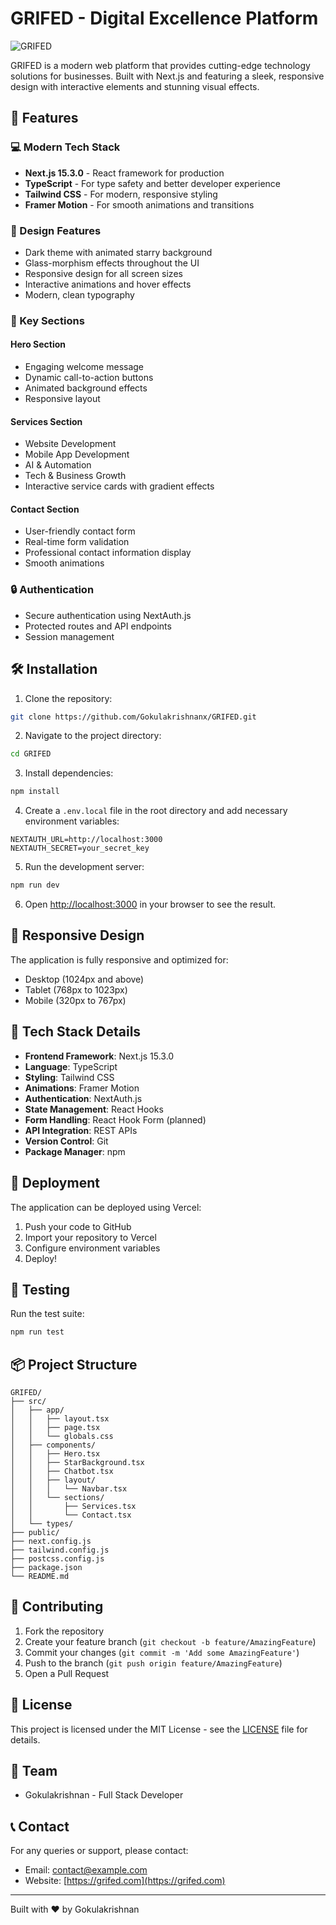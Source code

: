 # GRIFED - Digital Excellence Platform

![GRIFED](public/grifed-banner.png)

GRIFED is a modern web platform that provides cutting-edge technology solutions for businesses. Built with Next.js and featuring a sleek, responsive design with interactive elements and stunning visual effects.

## 🌟 Features

### 💻 Modern Tech Stack

- **Next.js 15.3.0** - React framework for production
- **TypeScript** - For type safety and better developer experience
- **Tailwind CSS** - For modern, responsive styling
- **Framer Motion** - For smooth animations and transitions

### 🎨 Design Features

- Dark theme with animated starry background
- Glass-morphism effects throughout the UI
- Responsive design for all screen sizes
- Interactive animations and hover effects
- Modern, clean typography

### 🚀 Key Sections

#### Hero Section

- Engaging welcome message
- Dynamic call-to-action buttons
- Animated background effects
- Responsive layout

#### Services Section

- Website Development
- Mobile App Development
- AI & Automation
- Tech & Business Growth
- Interactive service cards with gradient effects

#### Contact Section

- User-friendly contact form
- Real-time form validation
- Professional contact information display
- Smooth animations

### 🔒 Authentication

- Secure authentication using NextAuth.js
- Protected routes and API endpoints
- Session management

## 🛠 Installation

1. Clone the repository:

```bash
git clone https://github.com/Gokulakrishnanx/GRIFED.git
```

2. Navigate to the project directory:

```bash
cd GRIFED
```

3. Install dependencies:

```bash
npm install
```

4. Create a `.env.local` file in the root directory and add necessary environment variables:

```env
NEXTAUTH_URL=http://localhost:3000
NEXTAUTH_SECRET=your_secret_key
```

5. Run the development server:

```bash
npm run dev
```

6. Open [http://localhost:3000](http://localhost:3000) in your browser to see the result.

## 📱 Responsive Design

The application is fully responsive and optimized for:

- Desktop (1024px and above)
- Tablet (768px to 1023px)
- Mobile (320px to 767px)

## 🔧 Tech Stack Details

- **Frontend Framework**: Next.js 15.3.0
- **Language**: TypeScript
- **Styling**: Tailwind CSS
- **Animations**: Framer Motion
- **Authentication**: NextAuth.js
- **State Management**: React Hooks
- **Form Handling**: React Hook Form (planned)
- **API Integration**: REST APIs
- **Version Control**: Git
- **Package Manager**: npm

## 🚀 Deployment

The application can be deployed using Vercel:

1. Push your code to GitHub
2. Import your repository to Vercel
3. Configure environment variables
4. Deploy!

## 🧪 Testing

Run the test suite:

```bash
npm run test
```

## 📦 Project Structure

```
GRIFED/
├── src/
│   ├── app/
│   │   ├── layout.tsx
│   │   ├── page.tsx
│   │   └── globals.css
│   ├── components/
│   │   ├── Hero.tsx
│   │   ├── StarBackground.tsx
│   │   ├── Chatbot.tsx
│   │   ├── layout/
│   │   │   └── Navbar.tsx
│   │   └── sections/
│   │       ├── Services.tsx
│   │       └── Contact.tsx
│   └── types/
├── public/
├── next.config.js
├── tailwind.config.js
├── postcss.config.js
├── package.json
└── README.md
```

## 🤝 Contributing

1. Fork the repository
2. Create your feature branch (`git checkout -b feature/AmazingFeature`)
3. Commit your changes (`git commit -m 'Add some AmazingFeature'`)
4. Push to the branch (`git push origin feature/AmazingFeature`)
5. Open a Pull Request

## 📄 License

This project is licensed under the MIT License - see the [LICENSE](LICENSE) file for details.

## 👥 Team

- Gokulakrishnan - Full Stack Developer

## 📞 Contact

For any queries or support, please contact:

- Email: contact@example.com
- Website: [https://grifed.com](https://grifed.com)

---

Built with ❤️ by Gokulakrishnan
